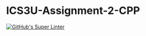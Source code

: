 # ICS3U-Assignment-2-CPP

[![GitHub's Super Linter](https://github.com/Huzaifa-Khalid-2/ICS3U-Assignment-2-CPP/workflows/GitHub's%20Super%20Linter/badge.svg)](https://github.com/Huzaifa-Khalid-2/ICS3U-Assignment-2-CPP/actions)

